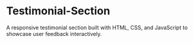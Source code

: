 # Testimonial-Section
A responsive testimonial section built with HTML, CSS, and JavaScript to showcase user feedback interactively.
